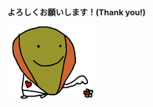 ### よろしくお願いします！(Thank you!)
<img height=150 align="left" src="https://github.com/sachiko-kame/sachiko-kame/blob/master/aa.png?raw=true" />
